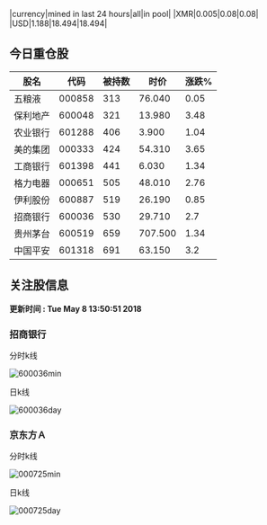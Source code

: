 |currency|mined in last 24 hours|all|in pool|
|XMR|0.005|0.08|0.08|
|USD|1.188|18.494|18.494|

## 今日重仓股 

|股名|代码|被持数|时价|涨跌%|
|---|---|---|---|---|
|五粮液|000858|313|76.040|0.05|
|保利地产|600048|321|13.980|3.48|
|农业银行|601288|406|3.900|1.04|
|美的集团|000333|424|54.310|3.65|
|工商银行|601398|441|6.030|1.34|
|格力电器|000651|505|48.010|2.76|
|伊利股份|600887|519|26.190|0.85|
|招商银行|600036|530|29.710|2.7|
|贵州茅台|600519|659|707.500|1.34|
|中国平安|601318|691|63.150|3.2|

## 关注股信息
**更新时间 : Tue May  8 13:50:51 2018**
### 招商银行 
分时k线

![600036min](http://image.sinajs.cn/newchart/min/n/sh600036.gif)

日k线

![600036day](http://image.sinajs.cn/newchart/daily/n/sh600036.gif)

### 京东方Ａ 
分时k线

![000725min](http://image.sinajs.cn/newchart/min/n/sz000725.gif)

日k线

![000725day](http://image.sinajs.cn/newchart/daily/n/sz000725.gif)

